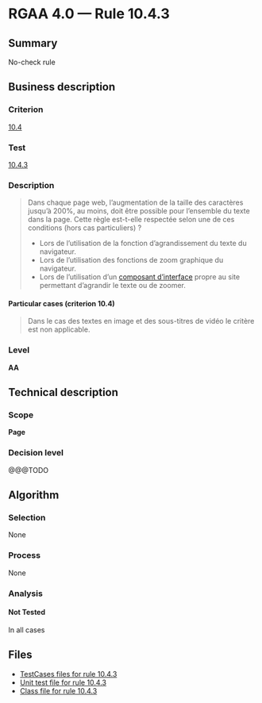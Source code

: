 # RGAA 4.0 — Rule 10.4.3

## Summary

No-check rule

## Business description

### Criterion

[10.4](https://www.numerique.gouv.fr/publications/rgaa-accessibilite/methode/criteres/#crit-10-4)

### Test

[10.4.3](https://www.numerique.gouv.fr/publications/rgaa-accessibilite/methode/criteres/#test-10-4-3)

### Description

> Dans chaque page web, l’augmentation de la taille des caractères jusqu’à 200%, au moins, doit être possible pour l’ensemble du texte dans la page. Cette règle est-t-elle respectée selon une de ces conditions (hors cas particuliers) ?
> 
> * Lors de l’utilisation de la fonction d’agrandissement du texte du navigateur.
> * Lors de l’utilisation des fonctions de zoom graphique du navigateur.
> * Lors de l’utilisation d’un [composant d’interface](https://www.numerique.gouv.fr/publications/rgaa-accessibilite/methode/glossaire/#composant-d-interface) propre au site permettant d’agrandir le texte ou de zoomer.

#### Particular cases (criterion 10.4)

> Dans le cas des textes en image et des sous-titres de vidéo le critère est non applicable.

### Level

**AA**


## Technical description

### Scope

**Page**

### Decision level

@@@TODO


## Algorithm

### Selection

None

### Process

None

### Analysis

#### Not Tested

In all cases


## Files

- [TestCases files for rule 10.4.3](https://gitlab.com/asqatasun/Asqatasun/-/tree/master/rules/rules-rgaa4.0/src/test/resources/testcases/rgaa40/Rgaa40Rule100403/)
- [Unit test file for rule 10.4.3](https://gitlab.com/asqatasun/Asqatasun/-/blob/master/rules/rules-rgaa4.0/src/test/java/org/asqatasun/rules/rgaa40/Rgaa40Rule100403Test.java)
- [Class file for rule 10.4.3](https://gitlab.com/asqatasun/Asqatasun/-/blob/master/rules/rules-rgaa4.0/src/main/java/org/asqatasun/rules/rgaa40/Rgaa40Rule100403.java)


